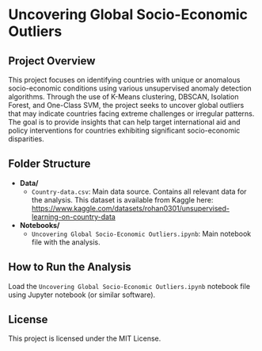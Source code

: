 # Uncovering Global Socio-Economic Outliers

## Project Overview
This project focuses on identifying countries with unique or anomalous socio-economic conditions using various unsupervised anomaly detection algorithms. Through the use of K-Means clustering, DBSCAN, Isolation Forest, and One-Class SVM, the project seeks to uncover global outliers that may indicate countries facing extreme challenges or irregular patterns. The goal is to provide insights that can help target international aid and policy interventions for countries exhibiting significant socio-economic disparities.

## Folder Structure

- **Data/**
  - `Country-data.csv`: Main data source. Contains all relevant data for the analysis. This dataset is available from Kaggle here: https://www.kaggle.com/datasets/rohan0301/unsupervised-learning-on-country-data
- **Notebooks/**
  - `Uncovering Global Socio-Economic Outliers.ipynb`: Main notebook file with the analysis.
  
## How to Run the Analysis
Load the `Uncovering Global Socio-Economic Outliers.ipynb` notebook file using Jupyter notebook (or similar software).

## License
This project is licensed under the MIT License.

